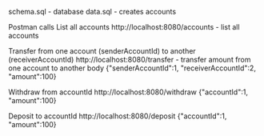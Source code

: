 schema.sql - database
data.sql - creates accounts

Postman calls
List all accounts
http://localhost:8080/accounts - list all accounts

Transfer from one account (senderAccountId) to another (receiverAccountId)
http://localhost:8080/transfer - transfer amount from one account to another
body
{"senderAccountId":1, "receiverAccountId":2, "amount":100}

Withdraw from accountId
http://localhost:8080/withdraw
{"accountId":1, "amount":100}

Deposit to accountId
http://localhost:8080/deposit
{"accountId":1, "amount":100}